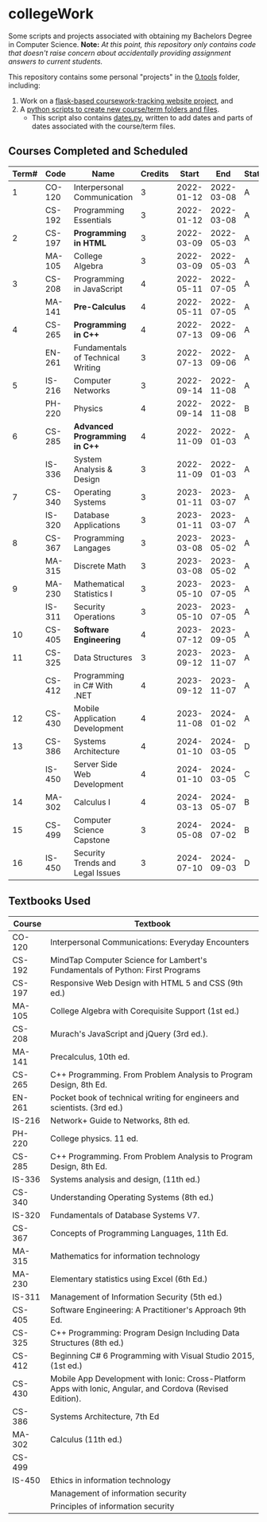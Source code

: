 # collegeWork
Some scripts and projects associated with obtaining my Bachelors Degree in Computer Science. **Note:** *At this point, this repository only contains code that doesn't raise concern about accidentally providing assignment answers to current students.*

This repository contains some personal "projects" in the [0.tools](0.tools) folder, including:

1. Work on a [flask-based coursework-tracking website project](0.tools/0.myClassesWebsite), and
2. A [python scripts to create new course/term folders and files](0.tools/0.templates).
    - This script also contains [dates.py](0.tools/0.templates/dates.py), written to add dates and parts of dates associated with the course/term files.

## Courses Completed and Scheduled

|Term# |Code  |Name                             |Credits|Start     |End       |Status|Grade  |
|------|------|---------------------------------|-------|----------|----------|------|-------|
|  1   |CO-120|Interpersonal Communication      |3      |2022-01-12|2022-03-08|A     | 97.11%|
|      |CS-192|Programming Essentials           |3      |2022-01-12|2022-03-08|A     | 96.81%|
|  2   |CS-197|**Programming in HTML**          |3      |2022-03-09|2022-05-03|A     |100.31%|
|      |MA-105|College Algebra                  |3      |2022-03-09|2022-05-03|A     | 98.65%|
|  3   |CS-208|Programming in JavaScript        |4      |2022-05-11|2022-07-05|A     | 98.75%|
|      |MA-141|**Pre-Calculus**                 |4      |2022-05-11|2022-07-05|A     | 97.85%|
|  4   |CS-265|**Programming in C++**           |4      |2022-07-13|2022-09-06|A     |100.56%|
|      |EN-261|Fundamentals of Technical Writing|3      |2022-07-13|2022-09-06|A     | 98.47%|
|  5   |IS-216|Computer Networks                |3      |2022-09-14|2022-11-08|A     | 98.91%|
|      |PH-220|Physics                          |4      |2022-09-14|2022-11-08|B     | 84.43%|
|  6   |CS-285|**Advanced Programming in C++**  |4      |2022-11-09|2022-01-03|A     | 99.30%|
|      |IS-336|System Analysis & Design         |3      |2022-11-09|2022-01-03|A     | 97.96%|
|  7   |CS-340|Operating Systems                |3      |2023-01-11|2023-03-07|A     | 99.74%|
|      |IS-320|Database Applications            |3      |2023-01-11|2023-03-07|A     | 99.31%|
|  8   |CS-367|Programming Langages             |3      |2023-03-08|2023-05-02|A     | 99.75%|
|      |MA-315|Discrete Math                    |3      |2023-03-08|2023-05-02|A     | 99.58%|
|  9   |MA-230|Mathematical Statistics I        |3      |2023-05-10|2023-07-05|A     | 97.71%|
|      |IS-311|Security Operations              |3      |2023-05-10|2023-07-05|A     | 97.66%|
|  10  |CS-405|**Software Engineering**         |4      |2023-07-12|2023-09-05|A     | 95.98%|
|  11  |CS-325|Data Structures                  |3      |2023-09-12|2023-11-07|A     | 94.06%|
|      |CS-412|Programming in C# With .NET      |4      |2023-09-12|2023-11-07|A     | 94.08%|
|  12  |CS-430|Mobile Application Development   |4      |2023-11-08|2024-01-02|A     | 93.62%|
|  13  |CS-386|Systems Architecture             |4      |2024-01-10|2024-03-05|D     | 62.15%|
|      |IS-450|Server Side Web Development      |4      |2024-01-10|2024-03-05|C     | 72.30%|
|  14  |MA-302|Calculus I                       |4      |2024-03-13|2024-05-07|B     | 85.23%|
|  15  |CS-499|Computer Science Capstone        |3      |2024-05-08|2024-07-02|B     | 84.57%|
|  16  |IS-450|Security Trends and Legal Issues |3      |2024-07-10|2024-09-03|D     | 63.86%|

## Textbooks Used

| Course | Textbook                                                                                                   |
| ------ | ---------------------------------------------------------------------------------------------------------- |
| CO-120 | Interpersonal Communications: Everyday Encounters                                                          |
| CS-192 | MindTap Computer Science for Lambert's Fundamentals of Python: First Programs                              |
| CS-197 | Responsive Web Design with HTML 5 and CSS (9th ed.)                                                        |
| MA-105 | College Algebra with Corequisite Support (1st ed.)                                                         |
| CS-208 | Murach's JavaScript and jQuery (3rd ed.).                                                                  |
| MA-141 | Precalculus, 10th ed.                                                                                      |
| CS-265 | C++ Programming.  From Problem Analysis to Program Design, 8th Ed.                                         |
| EN-261 | Pocket book of technical writing for engineers and scientists. (3rd ed.)                                   |
| IS-216 | Network+ Guide to Networks, 8th ed.                                                                        |
| PH-220 | College physics. 11 ed.                                                                                    |
| CS-285 | C++ Programming.  From Problem Analysis to Program Design, 8th Ed.                                         |
| IS-336 | Systems analysis and design, (11th ed.)                                                                    |
| CS-340 | Understanding Operating Systems (8th ed.)                                                                  |
| IS-320 | Fundamentals of Database Systems V7.                                                                       |
| CS-367 | Concepts of Programming Languages, 11th Ed.                                                                |
| MA-315 | Mathematics for information technology                                                                     |
| MA-230 | Elementary statistics using Excel (6th Ed.)                                                                |
| IS-311 | Management of Information Security (5th ed.)                                                               |
| CS-405 | Software Engineering: A Practitioner's Approach 9th Ed.                                                    |
| CS-325 | C++ Programming: Program Design Including Data Structures (8th ed.)                                        |
| CS-412 | Beginning C# 6 Programming with Visual Studio 2015, (1st ed.)                                              |
| CS-430 | Mobile App Development with Ionic: Cross-Platform Apps with Ionic, Angular, and Cordova (Revised Edition). |
| CS-386 | Systems Architecture, 7th Ed                                                                               |
| MA-302 | Calculus (11th ed.)                                                                                        |
| CS-499 |                                                                                                            |
| IS-450 | Ethics in information technology                                                                           |
|        | Management of information security                                                                         |
|        | Principles of information security                                                                         |
